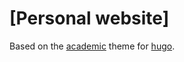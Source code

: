 # [Personal website]

Based on the [academic](https://sourcethemes.com/academic/) theme for [hugo](https://gohugo.io).
